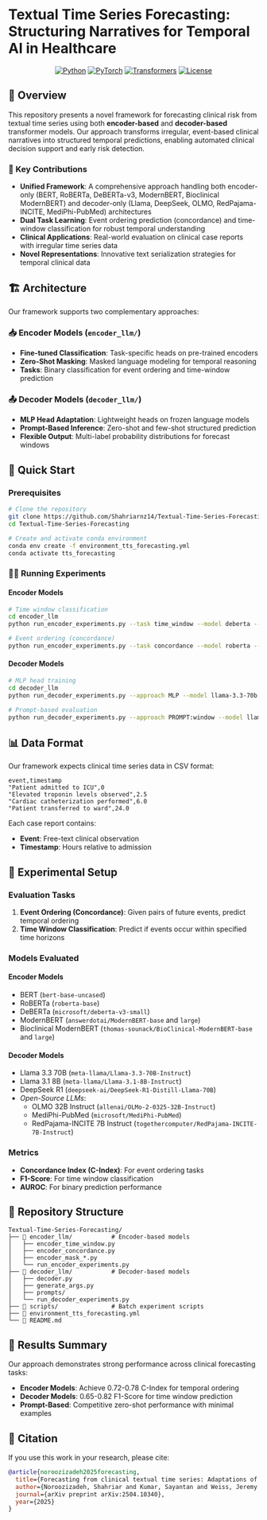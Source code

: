 # Textual Time Series Forecasting: Structuring Narratives for Temporal AI in Healthcare

<div align="center">

[![Python](https://img.shields.io/badge/Python-3.10-blue.svg)](https://python.org)
[![PyTorch](https://img.shields.io/badge/PyTorch-2.6-red.svg)](https://pytorch.org)
[![Transformers](https://img.shields.io/badge/🤗%20Transformers-4.50-yellow.svg)](https://huggingface.co/transformers)
[![License](https://img.shields.io/badge/License-MIT-green.svg)](LICENSE)

</div>

## 🌟 Overview

This repository presents a novel framework for forecasting clinical risk from textual time series using both **encoder-based** and **decoder-based** transformer models. Our approach transforms irregular, event-based clinical narratives into structured temporal predictions, enabling automated clinical decision support and early risk detection.

### 🎯 Key Contributions

- **Unified Framework**: A comprehensive approach handling both encoder-only (BERT, RoBERTa, DeBERTa-v3, ModernBERT, Bioclinical ModernBERT) and decoder-only (Llama, DeepSeek, OLMO, RedPajama-INCITE, MediPhi-PubMed) architectures
- **Dual Task Learning**: Event ordering prediction (concordance) and time-window classification for robust temporal understanding
- **Clinical Applications**: Real-world evaluation on clinical case reports with irregular time series data
- **Novel Representations**: Innovative text serialization strategies for temporal clinical data

## 🏗️ Architecture

Our framework supports two complementary approaches:

### 📥 Encoder Models (`encoder_llm/`)
- **Fine-tuned Classification**: Task-specific heads on pre-trained encoders
- **Zero-Shot Masking**: Masked language modeling for temporal reasoning
- **Tasks**: Binary classification for event ordering and time-window prediction

### 📤 Decoder Models (`decoder_llm/`)
- **MLP Head Adaptation**: Lightweight heads on frozen language models  
- **Prompt-Based Inference**: Zero-shot and few-shot structured prediction
- **Flexible Output**: Multi-label probability distributions for forecast windows

## 🚀 Quick Start

### Prerequisites
```bash
# Clone the repository
git clone https://github.com/Shahriarnz14/Textual-Time-Series-Forecasting.git
cd Textual-Time-Series-Forecasting

# Create and activate conda environment
conda env create -f environment_tts_forecasting.yml
conda activate tts_forecasting
```

### 🏃‍♂️ Running Experiments

#### Encoder Models
```bash
# Time window classification
cd encoder_llm
python run_encoder_experiments.py --task time_window --model deberta --data_dir data/train --test_dir data/test

# Event ordering (concordance)
python run_encoder_experiments.py --task concordance --model roberta --data_dir data/train --test_dir data/test
```

#### Decoder Models
```bash
# MLP head training
cd decoder_llm  
python run_decoder_experiments.py --approach MLP --model llama-3.3-70b --forecast_window 24

# Prompt-based evaluation
python run_decoder_experiments.py --approach PROMPT:window --model llama-3.3-70b --eval_mode
```

## 📊 Data Format

Our framework expects clinical time series data in CSV format:

```csv
event,timestamp
"Patient admitted to ICU",0
"Elevated troponin levels observed",2.5
"Cardiac catheterization performed",6.0
"Patient transferred to ward",24.0
```

Each case report contains:
- **Event**: Free-text clinical observation
- **Timestamp**: Hours relative to admission

## 🔬 Experimental Setup

### Evaluation Tasks

1. **Event Ordering (Concordance)**: Given pairs of future events, predict temporal ordering
2. **Time Window Classification**: Predict if events occur within specified time horizons

### Models Evaluated

#### Encoder Models
- BERT (`bert-base-uncased`)
- RoBERTa (`roberta-base`) 
- DeBERTa (`microsoft/deberta-v3-small`)
- ModernBERT (`answerdotai/ModernBERT-base` and `large`)
- Bioclinical ModernBERT (`thomas-sounack/BioClinical-ModernBERT-base` and `large`)

#### Decoder Models  
- Llama 3.3 70B (`meta-llama/Llama-3.3-70B-Instruct`)
- Llama 3.1 8B (`meta-llama/Llama-3.1-8B-Instruct`)
- DeepSeek R1 (`deepseek-ai/DeepSeek-R1-Distill-Llama-70B`)
- *Open-Source LLMs*:
  - OLMO 32B Instruct (`allenai/OLMo-2-0325-32B-Instruct`)
  - MediPhi-PubMed (`microsoft/MediPhi-PubMed`)
  - RedPajama-INCITE 7B Instruct (`togethercomputer/RedPajama-INCITE-7B-Instruct`)

### Metrics
- **Concordance Index (C-Index)**: For event ordering tasks
- **F1-Score**: For time window classification  
- **AUROC**: For binary prediction performance

## 📁 Repository Structure

```
Textual-Time-Series-Forecasting/
├── 📂 encoder_llm/           # Encoder-based models
│   ├── encoder_time_window.py
│   ├── encoder_concordance.py  
│   ├── encoder_mask_*.py
│   └── run_encoder_experiments.py
├── 📂 decoder_llm/           # Decoder-based models
│   ├── decoder.py
│   ├── generate_args.py
│   ├── prompts/
│   └── run_decoder_experiments.py
├── 📂 scripts/               # Batch experiment scripts
├── 📄 environment_tts_forecasting.yml
└── 📄 README.md
```

## 🔬 Results Summary

Our approach demonstrates strong performance across clinical forecasting tasks:

- **Encoder Models**: Achieve 0.72-0.78 C-Index for temporal ordering
- **Decoder Models**: 0.65-0.82 F1-Score for time window prediction  
- **Prompt-Based**: Competitive zero-shot performance with minimal examples

## 📖 Citation

If you use this work in your research, please cite:

```bibtex
@article{noroozizadeh2025forecasting,
  title={Forecasting from clinical textual time series: Adaptations of the encoder and decoder language model families},
  author={Noroozizadeh, Shahriar and Kumar, Sayantan and Weiss, Jeremy C},
  journal={arXiv preprint arXiv:2504.10340},
  year={2025}
}
```